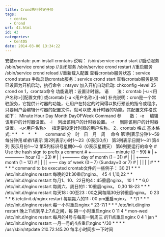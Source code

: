 ```yaml
---
title: Crond执行预定任务
tags:
  - centos
  - Crond
url: 43.html
id: 43
categories:
  - CentOS
date: 2014-03-06 13:34:22
---
```


安装crontab: yum install crontabs 说明： /sbin/service crond start //启动服务 /sbin/service crond stop //关闭服务 /sbin/service crond restart //重启服务 /sbin/service crond reload //重新载入配置 查看crontab服务状态：service crond status 手动启动crontab服务：service crond start 查看crontab服务是否已设置为开机启动，执行命令：ntsysv 加入开机自动启动: chkconfig –level 35 crond on 1，crontab命令 功能说明：设置计时器。 语　　法：crontab \[-u <用户名称>\]\[配置文件\] 或crontab \[-u <用户名称>\]\[-elr\] 补充说明：cron是一个常驻服务，它提供计时器的功能，让用户在特定的时间得以执行预设的指令或程序。只要用户会编辑计时器的配置文件，就可以使 用计时器的功能。其配置文件格式如下： Minute Hour Day Month DayOFWeek Command 参　　数： -e 　编辑该用户的计时器设置。 -l 　列出该用户的计时器设置。 -r 　删除该用户的计时器设置。 -u<用户名称> 　指定要设定计时器的用户名称。 2，crontab 格式 基本格式: * *　*　*　*　　command 分　时　日　月　周　 命令 第1列表示分钟1～59 每分钟用*或者*/1表示 第2列表示小时1～23（0表示0点） 第3列表示日期1～31 第4列 表示月份1～12 第5列标识号星期0～6（0表示星期天） 第6列要运行的命令 # Use the hash sign to prefix a comment # +—————- minute (0 – 59) # | +————- hour (0 – 23) # | | +———- day of month (1 – 31) # | | | +——- month (1 – 12) # | | | | +—- day of week (0 – 7) (Sunday=0 or 7) # | | | | | # * * * * * command to be executed crontab文件的一些例子： 30 21 * * * /etc/init.d/nginx restart 每晚的21:30重启nginx。 45 4 1,10,22 * * /etc/init.d/nginx restart 每月1、10、22日的4 : 45重启nginx。 10 1 * * 6,0 /etc/init.d/nginx restart 每周六、周日的1 : 10重启nginx。 0,30 18-23 * * * /etc/init.d/nginx restart 每天18 : 00至23 : 00之间每隔30分钟重启nginx。 0 23 * * 6 /etc/init.d/nginx restart 每星期六的11 : 00 pm重启nginx。 * */1 * * * /etc/init.d/nginx restart 每一小时重启nginx * 23-7/1 * * * /etc/init.d/nginx restart 晚上11点到早上7点之间，每 隔一小时重启nginx 0 11 4 * mon-wed /etc/init.d/nginx restart 每月的4号与每周一到周三 的11点重启nginx 0 4 1 jan * /etc/init.d/nginx restart 一月一号的4点重启nginx */30 * * * * /usr/sbin/ntpdate 210.72.145.20 每半小时同步一下时间